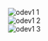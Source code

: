 
![odev1 1](https://user-images.githubusercontent.com/66425078/191344311-ede9fb7e-880d-41cb-98c6-50bc3341494a.png)
<br />
![odev1 2](https://user-images.githubusercontent.com/66425078/191344335-8d2d2e0c-d9c2-4790-88e6-1f6dbc6be6be.png)
<br />
![odev1 3](https://user-images.githubusercontent.com/66425078/191344348-1e75416b-d935-4616-b4d0-766b33304ed9.png)

